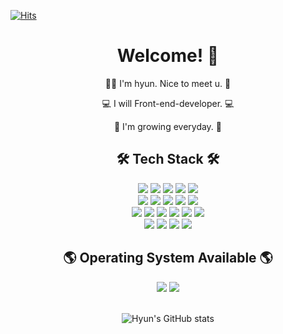 <!-- ### 안녕하세요. 프론트엔드 개발자 손현호입니다. 👋👋👋 -->

<!--
**arthyun/arthyun** is a ✨ _special_ ✨ repository because its `README.md` (this file) appears on your GitHub profile.
Here are some ideas to get you started:
- 🔭 I’m currently working on ...
- 🌱 I’m currently learning ...
- 👯 I’m looking to collaborate on ...
- 🤔 I’m looking for help with ...
- 💬 Ask me about ...
- 📫 How to reach me: ...
- 😄 Pronouns: ...
- ⚡ Fun fact: ...
-->
[![Hits](https://hits.seeyoufarm.com/api/count/incr/badge.svg?url=https%3A%2F%2Fgithub.com%2Farthyun&count_bg=%23A300DA&title_bg=%235B5B5B&icon=&icon_color=%23E7E7E7&title=hits&edge_flat=true)](https://github.com/arthyun)

<div align='center'>

<h1>Welcome! 🤗</h1>
<p>🙋‍♂️ I'm hyun. Nice to meet u. 🙋‍</p>
<p>💻 I will Front-end-developer. 💻</p>
<p>🧩 I'm growing everyday. 🧩</p>

   <h2>🛠 Tech Stack 🛠</h2>
   <div>
     <img src="https://img.shields.io/badge/REACT-61DAFB?style=flat-square&logo=React&logoColor=white"/>
     <img src="https://img.shields.io/badge/VUE-4FC08D?style=flat-square&logo=Vue.js&logoColor=white"/>
     <img src="https://img.shields.io/badge/HTML5-E34F26?style=flat-square&logo=Html5&logoColor=white"/>
     <img src="https://img.shields.io/badge/CSS3-1572B6?style=flat-square&logo=Css3&logoColor=white"/>
     <img src="https://img.shields.io/badge/SASS-CC6699?style=flat-square&logo=Sass&logoColor=white"/><br>
     <img src="https://img.shields.io/badge/LESS-1D365D?style=flat-square&logo=Less&logoColor=white"/>
     <img src="https://img.shields.io/badge/JAVASCRIPT-F7DF1E?style=flat-square&logo=Javascript&logoColor=white"/>
     <img src="https://img.shields.io/badge/TYPESCRIPT-3178C6?style=flat-square&logo=Typescript&logoColor=white"/>
     <img src="https://img.shields.io/badge/JQUERY-0769AD?style=flat-square&logo=Jquery&logoColor=white"/>
     <img src="https://img.shields.io/badge/JSON-000000?style=flat-square&logo=Json&logoColor=white"/><br>
     <img src="https://img.shields.io/badge/PHP-777BB4?style=flat-square&logo=Php&logoColor=white"/>
     <img src="https://img.shields.io/badge/MYSQL-4479A1?style=flat-square&logo=Mysql&logoColor=white"/>
     <img src="https://img.shields.io/badge/BOOTSTRAP-7952B3?style=flat-square&logo=Bootstrap&logoColor=white"/>
     <img src="https://img.shields.io/badge/WORDPRESS-21759B?style=flat-square&logo=Wordpress&logoColor=white"/>
     <img src="https://img.shields.io/badge/GIT-F05032?style=flat-square&logo=Git&logoColor=white"/>
     <img src="https://img.shields.io/badge/GITHUB-181717?style=flat-square&logo=Github&logoColor=white"/><br>
     <img src="https://img.shields.io/badge/PHOTOSHOP-31A8FF?style=flat-square&logo=Adobephotoshop&logoColor=white"/>
     <img src="https://img.shields.io/badge/ILLUSTRATOR-FF9A00?style=flat-square&logo=Adobeillustrator&logoColor=white"/>
     <img src="https://img.shields.io/badge/INDESIGN-FF3366?style=flat-square&logo=Adobeindesign&logoColor=white"/>
     <img src="https://img.shields.io/badge/PREMIEREPRO-9999FF?style=flat-square&logo=Adobepremierepro&logoColor=white"/>
   </div>
  
   <h2>🌎 Operating System Available 🌎</h2>
   <div>
     <img src="https://img.shields.io/badge/WINDOWS-0078D6?style=flat-square&logo=Windows&logoColor=white"/>
     <img src="https://img.shields.io/badge/MAC-000000?style=flat-square&logo=Macos&logoColor=white"/>
   </div><br>

   
   ![Hyun's GitHub stats](https://github-readme-stats.vercel.app/api?username=Hyun&show_icons=true&theme=radical)
   
</div>
